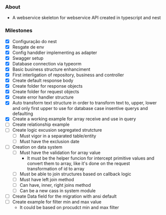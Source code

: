 ### About
- A webservice skeleton for webservice API created in typescript and nest

### Milestones

- [X] Configuração do nest
- [X] Resgate de env
- [X] Config handdler implementing as adapter
- [X] Swagger setup
- [X] Database connection via typeorm
- [X] Basic business structure enhanciment
- [X] First interligation of repository, business and controller
- [X] Create default response body
- [X] Create folder for response objects
- [X] Create folder for request objects
- [X] Create error handler structure
- [X] Auto transform text structure in order to transform text to, upper, lower and only first upper to use for database case insentive querys and defaulting
- [X] Create a working example for array receive and use in query
- [ ] Create relationship example
- [ ] Create logic excusion segregated strutcture
    - [ ] Must vigor in a separated table/entity
    - [ ] Must have the exclusion date
- [ ] Creation on data system
    - [ ] Must have the validation for array value
        - It must be the helper funcion for intercept primitive values and convert them to array, like it's done on the request transformation of id to array
    - [ ] Must be able to join structures based on callback logic
    - [ ] Must have left join method
    - [ ] Can have, inner, right joins method
    - [ ] Can be a new cass in system module
- [ ] Create Data field for the migration with ansi default
- [ ] Create example for filter min and max value
    - It could be based on procudct min and max filter